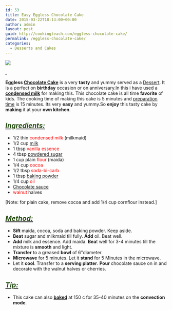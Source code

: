```yaml
---
id: 53
title: Easy Eggless Chocolate Cake
date: 2015-03-22T18:13:00+00:00
author: admin
layout: post
guid: http://cookingteach.com/eggless-chocolate-cake/
permalink: /eggless-chocolate-cake/
categories:
  - Desserts and Cakes
---
```


[![](http://3.bp.blogspot.com/-tXTTDx4Dw9Y/VQ77Zmc-3XI/AAAAAAAAAK4/imTT6o-KINw/s1600/13f80_Chocolate%2BWalnut%2BCake%2Bwith%2BTruffle%2BIcing%2B2.jpg)](http://3.bp.blogspot.com/-tXTTDx4Dw9Y/VQ77Zmc-3XI/AAAAAAAAAK4/imTT6o-KINw/s1600/13f80_Chocolate%2BWalnut%2BCake%2Bwith%2BTruffle%2BIcing%2B2.jpg)

_<u><span style="color: #274e13;"> </span></u>_

**Eggless [Chocolate Cake](http://en.wikipedia.org/wiki/Chocolate_cake "Chocolate cake")** is a very **tasty** and yummy served as a [Dessert](http://en.wikipedia.org/wiki/Dessert "Dessert"). It is a perfect on **birthday** occasion or on anniversary.In this i have used a **[condensed milk](http://en.wikipedia.org/wiki/Condensed_milk "Condensed milk")** for making this. This chocolate cake is all time **favorite** of kids. The cooking time of making this cake is 5 minutes and [preparation time](http://en.wikipedia.org/wiki/Preparation_time "Preparation time") is 15 minutes. Its very **easy** and yummy.So **enjoy** this tasty cake by **making** it at your **own kitchen**.

## _<u><span style="color: #274e13;">Ingredients:</span></u>_

*   1/2 thin <span style="color: red;">condensed milk</span> (milkmaid)
*   1/2 cup <span style="color: red;">[milk](http://en.wikipedia.org/wiki/Milk "Milk")</span>
*   1 tbsp <span style="color: red;">vanilla essence</span>
*   4 tbsp <span style="color: red;">[powdered sugar](http://en.wikipedia.org/wiki/Powdered_sugar "Powdered sugar")</span>
*   1 cup plain <span style="color: red;">flour</span> (maida)
*   1/4 cup <span style="color: red;">cocoa</span>
*   1/2 tbsp<span style="color: red;"> soda-bi-carb</span>
*   1 tbsp <span style="color: red;">[baking powder](http://en.wikipedia.org/wiki/Baking_powder "Baking powder")</span>
*   1/4 cup <span style="color: red;">oil</span>
*   <span style="color: red;">[Chocolate sauce](http://en.wikipedia.org/wiki/Chocolate_syrup "Chocolate syrup")</span>
*   <span style="color: red;">walnut</span> halves

[Note: for plain cake, remove cocoa and add 1/4 cup cornflour instead.]

## _<u><span style="color: #274e13;">Method:</span></u>_

*   **Sift** maida, cocoa, soda and baking powder. Keep aside.
*   **Beat** sugar and milkmaid till fully. **Add** oil. Beat well.
*   **Add** milk and essence. Add maida. **Bea**t well for 3-4 minutes till the mixture is **smooth** and light.
*   **Transfer** to a greased **bowl** of 6″diameter.
*   **Microwave** for 5 minutes. Let it **stand** for 5 Minutes in the microwave.
*   Let it **cool**. Transfer to a **serving platter**. **Pour** chocolate sauce on in and decorate with the walnut halves or cherries.

## _<u><span style="color: #274e13;">Tip:</span></u>_

*   This cake can also **[baked](http://en.wikipedia.org/wiki/Baking "Baking")** at 150 c for 35-40 minutes on the **convection mode**.
